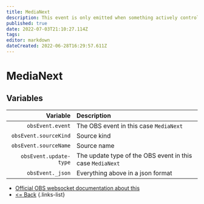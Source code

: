 ```yaml
---
title: MediaNext
description: This event is only emitted when something actively controls the media/VLC source. In other words, the source will never emit this on its own naturally.
published: true
date: 2022-07-03T21:10:27.114Z
tags: 
editor: markdown
dateCreated: 2022-06-28T16:29:57.611Z
---
```


# MediaNext

## Variables

| Variable | Description |
|---------:|:------------|
| `obsEvent.event` | The OBS event in this case `MediaNext`
| `obsEvent.sourceKind` | Source kind
| `obsEvent.sourceName` | Source name
| `obsEvent.update-type` | The update type of the OBS event in this case `MediaNext`
| `obsEvent._json` | Everything above in a json format

* [Official OBS websocket documentation about this](https://github.com/obsproject/obs-websocket/blob/4.x-current/docs/generated/protocol.md#medianext)
* [<= Back](/en/Integrations/OBS/OBS-Events)
{.links-list}